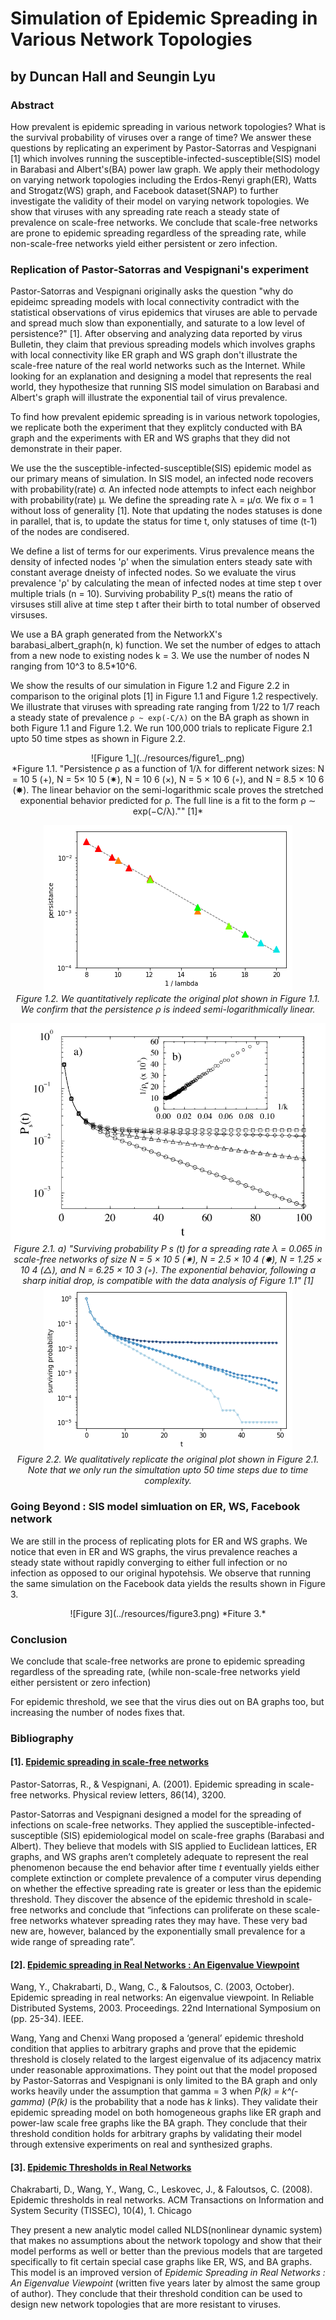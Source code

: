 # Simulation of Epidemic Spreading in Various Network Topologies
## by Duncan Hall and Seungin Lyu


### Abstract

How prevalent is epidemic spreading in various network topologies? What is the survival probability of viruses over a range of time? We answer these questions by replicating an experiment by Pastor-Satorras and Vespignani [1] which involves running the susceptible-infected-susceptible(SIS) model in Barabasi and Albert's(BA) power law graph. We apply their methodology on varying network topologies including the Erdos-Renyi graph(ER), Watts and Strogatz(WS) graph, and Facebook dataset(SNAP) to further investigate the validity of their model on varying network topologies. We show that viruses with any spreading rate reach a steady state of prevalence on scale-free networks. We conclude that scale-free networks are prone to epidemic spreading regardless of the spreading rate, while non-scale-free networks yield either persistent or zero infection.


### Replication of Pastor-Satorras and Vespignani's experiment

Pastor-Satorras and Vespignani originally asks the question "why do epideimc spreading models with local connectivity contradict with the statistical observations of virus epidemics that viruses are able to pervade and spread much slow than exponentially, and saturate to a low level of persistence?" [1]. After observing and analyzing data reported by virus Bulletin, they claim that previous spreading models which involves graphs with local connectivity like ER graph and WS graph don't illustrate the scale-free nature of the real world networks such as the Internet. While looking for an explanation and designing a model that represents the real world, they hypothesize that running SIS model simulation on Barabasi and Albert's graph will illustrate the exponential tail of virus prevalence.

To find how prevalent epidemic spreading is in various network topologies, we replicate both the experiment that they explitcly conducted with BA graph and the experiments with ER and WS graphs that they did not demonstrate in their paper.

We use the the susceptible-infected-susceptible(SIS) epidemic model as our primary means of simulation. In SIS model, an infected node recovers with probability(rate) σ. An infected node attempts to infect each neighbor with probability(rate) µ. We define the spreading rate λ = µ/σ. We fix σ = 1 without loss of generality [1]. Note that updating the nodes statuses is done in parallel, that is, to update the status for time t, only statuses of time (t-1) of the nodes are condisered.

We define a list of terms for our experiments. Virus prevalence means the density of infected nodes 'ρ' when the simulation enters steady sate with constant average dneisty of infected nodes. So we evaluate the virus prevalence 'ρ' by calculating the mean of infected nodes at time step t over multiple trials (n = 10). Surviving probability P_s(t) means the ratio of virsuses still alive at time step t after their birth to total number of observed virsuses.

We use a BA graph generated from the NetworkX's barabasi_albert_graph(n, k) function. We set the number of edges to attach from a new node to existing nodes k = 3. We use the number of nodes N ranging from 10^3 to 8.5*10^6.

We show the results of our simulation in Figure 1.2 and Figure 2.2 in comparison to the original plots [1] in Figure 1.1 and Figure 1.2 respectively. We illustrate that viruses with spreading rate ranging from 1/22 to 1/7 reach a steady state of prevalence `ρ ~ exp(-C/λ)` on the BA graph as shown in both Figure 1.1 and Figure 1.2. We run 100,000 trials to replicate Figure 2.1 upto 50 time stpes as shown in Figure 2.2.

<center>
![Figure 1_](../resources/figure1_.png)
<br>
*Figure 1.1. "Persistence ρ as a function of 1/λ for different network sizes: N = 10 5 (+), N = 5× 10 5
(✷), N = 10 6 (×), N = 5 × 10 6 (◦), and N = 8.5 × 10 6 (✸). The linear behavior on the
semi-logarithmic scale proves the stretched exponential behavior predicted for ρ. The full line is a
fit to the form ρ ∼ exp(−C/λ)."" [1]*
<br>


![Figure 1](../resources/figure1.png)
<br>
*Figure 1.2. We quantitatively replicate the original plot shown in Figure 1.1. We confirm that the persistence ρ is indeed semi-logarithmically linear.*
<br>


![Figure 2_](../resources/figure2_.png)
*Figure 2.1. a) "Surviving probability P s (t) for a spreading rate λ = 0.065 in scale-free networks of
size N = 5 × 10 5 (✷), N = 2.5 × 10 4 (✸), N = 1.25 × 10 4 (△), and N = 6.25 × 10 3 (◦). The
exponential behavior, following a sharp initial drop, is compatible with the data analysis of Figure 1.1" [1]*
<br>
![Figure 2](../resources/figure2.png)
<br>
*Figure 2.2. We qualitatively replicate the original plot shown in Figure 2.1. Note that we only run the simultation upto 50 time steps due to time complexity.*
<br>

</center>

### Going Beyond : SIS model simluation on ER, WS, Facebook network

We are still in the process of replicating plots for ER and WS graphs. We notice that even in ER and WS graphs, the virus prevalence reaches a steady state without rapidly converging to either full infection or no infection as opposed to our original hypotehsis. We observe that running the same simulation on the Facebook data yields the results shown in Figure 3.

<center>
![Figure 3](../resources/figure3.png)
*Fiture 3.*
</center>


### Conclusion

We conclude that scale-free networks are prone to epidemic spreading regardless of the spreading rate,
(while non-scale-free networks yield either persistent or zero infection)

For epidemic threshold, we see that the virus dies out on BA graphs too, but increasing the number of nodes fixes that.

### Bibliography

#### [1]. [Epidemic spreading in scale-free networks](https://github.com/SeunginLyu/EpidemicSpreading/blob/master/papers/epidemic_spreading_in_SF_networks.pdf)

Pastor-Satorras, R., & Vespignani, A. (2001). Epidemic spreading in scale-free networks. Physical review letters, 86(14), 3200.

Pastor-Satorras and Vespignani  designed a model for the spreading of infections on scale-free networks. They applied the susceptible-infected-susceptible (SIS) epidemiological model on scale-free graphs (Barabasi and Albert). They believe that models with SIS applied to Euclidean lattices, ER graphs, and WS graphs aren’t completely adequate to represent the real phenomenon because the end behavior after time *t* eventually yields either complete extinction or complete prevalence of a computer virus depending on whether the effective spreading rate is greater or less than the epidemic threshold. They discover the absence of the epidemic threshold in scale-free networks and conclude that “infections can proliferate on these scale-free networks whatever spreading rates they may have. These very bad new are, however, balanced by the exponentially small prevalence for a wide range of spreading rate”.

#### [2]. [Epidemic spreading in Real Networks : An Eigenvalue Viewpoint](https://github.com/SeunginLyu/EpidemicSpreading/blob/master/papers/epidemic_threshols_real_networks_eignevalue.pdf)

Wang, Y., Chakrabarti, D., Wang, C., & Faloutsos, C. (2003, October). Epidemic spreading in real networks: An eigenvalue viewpoint. In Reliable Distributed Systems, 2003. Proceedings. 22nd International Symposium on (pp. 25-34). IEEE.

Wang, Yang and Chenxi Wang proposed a ‘general’ epidemic threshold condition that applies to arbitrary graphs and prove that the epidemic threshold is closely related to the largest eigenvalue of its adjacency matrix under reasonable approximations. They point out that the model proposed by Pastor-Satorras and Vespignani is only limited to the BA graph and only works heavily under the assumption that gamma = 3 when *P(k) = k^(-gamma)* (*P(k)* is the probability that a node has *k* links). They validate their epidemic spreading model on both homogeneous graphs like ER graph and power-law scale free graphs like the BA graph. They conclude that their threshold condition holds for arbitrary graphs by validating their model through extensive experiments on real and synthesized graphs.


#### [3]. [Epidemic Thresholds in Real Networks](https://github.com/SeunginLyu/EpidemicSpreading/blob/master/papers/epidemic_thresholds_real_netowkrs.pdf)

Chakrabarti, D., Wang, Y., Wang, C., Leskovec, J., & Faloutsos, C. (2008). Epidemic thresholds in real networks. ACM Transactions on Information and System Security (TISSEC), 10(4), 1.
Chicago

They present a new analytic model called NLDS(nonlinear dynamic system) that makes no assumptions about the network topology and show that their model performs as well or better than the previous models that are targeted specifically to fit certain special case graphs like ER, WS, and BA graphs. This model is an improved version of <i>Epidemic Spreading in Real Networks : An Eigenvalue Viewpoint</i> (written five years later by almost the same group of author). They conclude that their threshold condition can be used to design new network topologies that are more resistant to viruses.
